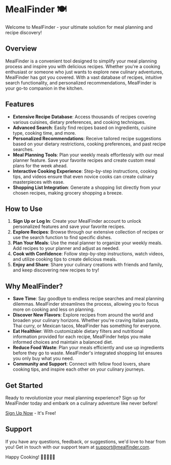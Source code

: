 # MealFinder 🍽️

Welcome to MealFinder - your ultimate solution for meal planning and recipe discovery!

## Overview

MealFinder is a convenient tool designed to simplify your meal planning process and inspire you with delicious recipes. Whether you're a cooking enthusiast or someone who just wants to explore new culinary adventures, MealFinder has got you covered. With a vast database of recipes, intuitive search functionality, and personalized recommendations, MealFinder is your go-to companion in the kitchen.

## Features

- **Extensive Recipe Database**: Access thousands of recipes covering various cuisines, dietary preferences, and cooking techniques.
- **Advanced Search**: Easily find recipes based on ingredients, cuisine type, cooking time, and more.
- **Personalized Recommendations**: Receive tailored recipe suggestions based on your dietary restrictions, cooking preferences, and past recipe searches.
- **Meal Planning Tools**: Plan your weekly meals effortlessly with our meal planner feature. Save your favorite recipes and create custom meal plans for the week ahead.
- **Interactive Cooking Experience**: Step-by-step instructions, cooking tips, and videos ensure that even novice cooks can create culinary masterpieces with ease.
- **Shopping List Integration**: Generate a shopping list directly from your chosen recipes, making grocery shopping a breeze.

## How to Use

1. **Sign Up or Log In**: Create your MealFinder account to unlock personalized features and save your favorite recipes.
2. **Explore Recipes**: Browse through our extensive collection of recipes or use the search function to find specific dishes.
3. **Plan Your Meals**: Use the meal planner to organize your weekly meals. Add recipes to your planner and adjust as needed.
4. **Cook with Confidence**: Follow step-by-step instructions, watch videos, and utilize cooking tips to create delicious meals.
5. **Enjoy and Share**: Share your culinary creations with friends and family, and keep discovering new recipes to try!

## Why MealFinder?

- **Save Time**: Say goodbye to endless recipe searches and meal planning dilemmas. MealFinder streamlines the process, allowing you to focus more on cooking and less on planning.
- **Discover New Flavors**: Explore recipes from around the world and broaden your culinary horizons. Whether you're craving Italian pasta, Thai curry, or Mexican tacos, MealFinder has something for everyone.
- **Eat Healthier**: With customizable dietary filters and nutritional information provided for each recipe, MealFinder helps you make informed choices and maintain a balanced diet.
- **Reduce Food Waste**: Plan your meals efficiently and use up ingredients before they go to waste. MealFinder's integrated shopping list ensures you only buy what you need.
- **Community and Support**: Connect with fellow food lovers, share cooking tips, and inspire each other on your culinary journeys.

## Get Started

Ready to revolutionize your meal planning experience? Sign up for MealFinder today and embark on a culinary adventure like never before!

[Sign Up Now](#) - It's Free!

## Support

If you have any questions, feedback, or suggestions, we'd love to hear from you! Get in touch with our support team at support@mealfinder.com.

Happy Cooking! 🥘👩‍🍳👨‍🍳